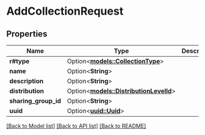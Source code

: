 # AddCollectionRequest

## Properties

Name | Type | Description | Notes
------------ | ------------- | ------------- | -------------
**r#type** | Option<[**models::CollectionType**](CollectionType.md)> |  | [optional]
**name** | Option<**String**> |  | [optional]
**description** | Option<**String**> |  | [optional]
**distribution** | Option<[**models::DistributionLevelId**](DistributionLevelId.md)> |  | [optional]
**sharing_group_id** | Option<**String**> |  | [optional]
**uuid** | Option<[**uuid::Uuid**](uuid::Uuid.md)> |  | [optional]

[[Back to Model list]](../README.md#documentation-for-models) [[Back to API list]](../README.md#documentation-for-api-endpoints) [[Back to README]](../README.md)


